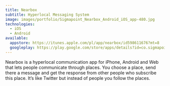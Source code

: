 ```yaml
---
title: Nearbox
subtitle: Hyperlocal Messaging System
image: images/portfolio/Sigmapoint_Nearbox_Android_iOS_app-480.jpg
technologies:
  - iOS
  - Android
available:
  appstore: https://itunes.apple.com/pl/app/nearbox/id598611676?mt=8
  googleplay: https://play.google.com/store/apps/details?id=co.sigmapoint.nearbox&hl=pl
---
```


Nearbox is a hyperlocal communication app for iPhone, Android and Web that lets
people communicate through places. You choose a place, send there a message and
get the response from other people who subscribe this place. It’s like Twitter
but instead of people you follow the places.
